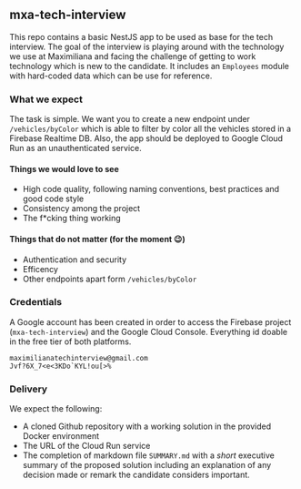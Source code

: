 ## mxa-tech-interview
This repo contains a basic NestJS app to be used as base for the tech interview. The goal of the interview is playing around with the technology we use at Maximiliana and facing the challenge of getting to work technology which is new to the candidate. It includes an `Employees` module with hard-coded data which can be use for reference.

### What we expect
The task is simple. We want you to create a new endpoint under `/vehicles/byColor` which is able to filter by color all the vehicles stored in a Firebase Realtime DB. Also, the app should be deployed to Google Cloud Run as an unauthenticated service.

#### Things we would love to see
- High code quality, following naming conventions, best practices and good code style
- Consistency among the project
- The f*cking thing working 

#### Things that do not matter (for the moment 😉)
- Authentication and security
- Efficency
- Other endpoints apart form `/vehicles/byColor`

### Credentials
A Google account has been created in order to access the Firebase project (`mxa-tech-interview`) and the Google Cloud Console. Everything id doable in the free tier of both platforms.
```
maximilianatechinterview@gmail.com
Jvf?6X_7<e<3KDo`KYL!ou[>%
```

### Delivery
We expect the following:
- A cloned Github repository with a working solution in the provided Docker environment
- The URL of the Cloud Run service
- The completion of markdown file `SUMMARY.md` with a *short* executive summary of the proposed solution including an explanation of any decision made or remark the candidate considers important.
